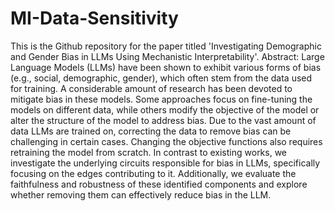 # MI-Data-Sensitivity
This is the Github repository for the paper titled 'Investigating Demographic and Gender Bias in LLMs Using Mechanistic Interpretability'.
Abstract:
Large Language Models (LLMs) have been shown to exhibit various forms of bias (e.g., social, demographic, gender), which often stem from the data used for training. A considerable amount of research has been devoted to mitigate bias in these models. Some approaches focus on fine-tuning the models on different data, while others modify the objective of the model or alter the structure of the model to address bias. Due to the vast amount of data LLMs are trained on, correcting the data to remove bias can be challenging in certain cases. Changing the objective functions also requires retraining the model from scratch. In contrast to existing works, we investigate the underlying circuits responsible for bias in LLMs, specifically focusing on the edges contributing to it. Additionally, we evaluate the faithfulness and robustness of these identified components and explore whether removing them can effectively reduce bias in the LLM.
